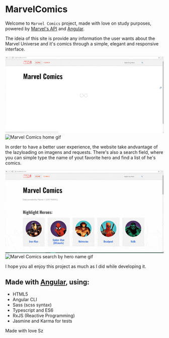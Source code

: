 # MarvelComics

Welcome to `Marvel Comics` project, made with love on study purposes, powered by [Marvel's API](https://developer.marvel.com/) and [Angular](https://angular.io/).

The ideia of this site is provide any information the user wants about the Marvel Universe and it's comics through a simple, elegant and responsive interface.

![Home](https://github.com/ericcbarbosa/marvel-comics/blob/master/src/assets/images/home.gif)
![Marvel Comics home gif](https://i.imgur.com/FCyBHmi.gifv)

In order to have a better user experience, the website take andvantage of the lazyloading on imagens and requests. There's also a search field, where you can simple type the name of yout favorite hero and find a list of he's comics.


![Marvel Comics search by hero name gif](https://github.com/ericcbarbosa/marvel-comics/blob/master/src/assets/images/search-hero.gif)
![Marvel Comics search by hero name gif](https://i.imgur.com/aoXVJaX.gifv)

I hope you all enjoy this project as much as I did while developing it.

## Made with [Angular](https://angular.io/), using:

* HTML5
* Angular CLI
* Sass (scss syntax)
* Typescript and ES6
* RxJS (Reactive Programming) 
* Jasmine and Karma for tests



Made with love Sz